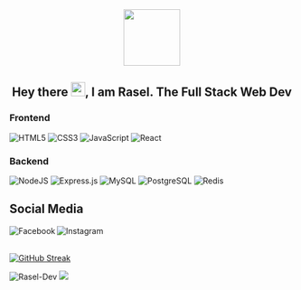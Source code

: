 <div id="header" align="center">
  <img src="https://media.giphy.com/media/M9gbBd9nbDrOTu1Mqx/giphy.gif" width="100"/>
  <br />
  <h2>Hey there <img src="https://media.giphy.com/media/hvRJCLFzcasrR4ia7z/giphy.gif" width="25px">, I am Rasel. The Full Stack Web Dev</h2>
</div>


### Frontend

<div>
  <img  alt="HTML5" src="https://img.shields.io/badge/html5-%23E34F26.svg?style=for-the-badge&logo=html5&logoColor=white"/>
  <img  alt="CSS3" src="https://img.shields.io/badge/css3-%231572B6.svg?style=for-the-badge&logo=css3&logoColor=white"/>
  <img  alt="JavaScript" src="https://img.shields.io/badge/javascript-%23323330.svg?style=for-the-badge&logo=javascript&logoColor=%23F7DF1E"/>
  <img  alt="React" src="https://img.shields.io/badge/react-%2320232a.svg?style=for-the-badge&logo=react&logoColor=%2361DAFB"/>
</div>

### Backend

<div>
  <img  alt="NodeJS" src="https://img.shields.io/badge/node.js-%2343853D.svg?style=for-the-badge&logo=node-dot-js&logoColor=white"/>
  <img  alt="Express.js" src="https://img.shields.io/badge/express.js-%23404d59.svg?style=for-the-badge&logo=express&logoColor=%2361DAFB"/>
  <img  alt="MySQL" src="https://img.shields.io/badge/Mysql-orange.svg?style=for-the-badge&logo=mysql&logoColor=white"/>
  <img  alt="PostgreSQL" src ="https://img.shields.io/badge/Postgresql-blue?logo=postgresql&logoColor=white&style=for-the-badge"/>
  <img  alt="Redis" src="https://img.shields.io/badge/redis-%23DD0031.svg?style=for-the-badge&logo=redis&logoColor=white"/>  
</div>

## Social Media

<div id="badges" align="center">
  <a href="https://www.facebook.com/RaselDevGet">
    <img align="left" alt="Facebook" src="https://img.shields.io/badge/Facebook-blue?logo=facebook&logoColor=white&style=for-the-badge" />
  </a>
  <a href="https://www.instagram.com/rasel_dev/">
    <img align="left" alt="Instagram" src="https://img.shields.io/badge/Instagram-E4405F?style=for-the-badge&logo=instagram&logoColor=white" />
  </a>
</div>
<br />
<br />

[![GitHub Streak](http://github-readme-streak-stats.herokuapp.com?user=Rasel-Dev&theme=tokyonight&hide_border=true&date_format=M%20j%5B%2C%20Y%5D)](https://git.io/streak-stats)
<div>
  <img src="https://github-readme-stats.vercel.app/api?username=Rasel-Dev&show_icons=true&theme=gotham" alt="Rasel-Dev" />
  <img  src="https://github-readme-stats.vercel.app/api/top-langs/?username=Rasel-Dev&layout=compact"/>
</div>




